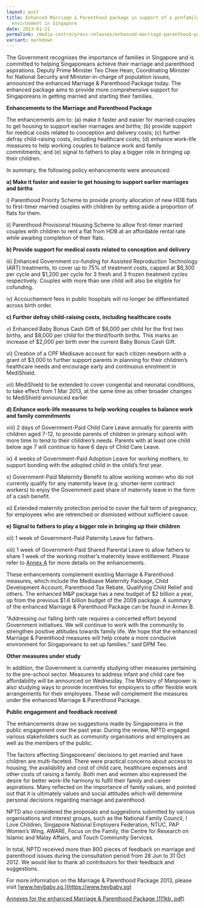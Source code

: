 ```yaml
---
layout: post
title: Enhanced Marriage & Parenthood package in support of a profamily
  environment in Singapore
date: 2013-01-21
permalink: /media-centre/press-releases/enhanced-marriage-parenthood-package-in-support-of-a-profamily-environment-in-singapore/
variant: markdown
---
```

The Government recognises the importance of families in Singapore and is committed to helping Singaporeans achieve their marriage and parenthood aspirations. Deputy Prime Minister Teo Chee Hean, Coordinating Minister for National Security and Minister-in-charge of population issues, announced the enhanced Marriage & Parenthood Package today. The enhanced package aims to provide more comprehensive support for Singaporeans in getting married and starting their families.

**Enhancements to the Marriage and Parenthood Package**

The enhancements aim to: (a) make it faster and easier for married couples to get housing to support earlier marriages and births; (b) provide support for medical costs related to conception and delivery costs; (c) further defray child-raising costs, including healthcare costs; (d) enhance work-life measures to help working couples to balance work and family commitments; and (e) signal to fathers to play a bigger role in bringing up their children.

In summary, the following policy enhancements were announced:

**a) Make it faster and easier to get housing to support earlier marriages and births**

i) Parenthood Priority Scheme to provide priority allocation of new HDB flats to first-timer married couples with children by setting aside a proportion of flats for them.

ii) Parenthood Provisional Housing Scheme to allow first-timer married couples with children to rent a flat from HDB at an affordable rental rate while awaiting completion of their flats.

**b) Provide support for medical costs related to conception and delivery**

iii) Enhanced Government co-funding for Assisted Reproduction Technology (ART) treatments, to cover up to 75% of treatment costs, capped at $6,300 per cycle and $1,200 per cycle for 3 fresh and 3 frozen treatment cycles respectively. Couples with more than one child will also be eligible for cofunding.

iv) Accouchement fees in public hospitals will no longer be differentiated across birth order.

**c) Further defray child-raising costs, including healthcare costs**

v) Enhanced Baby Bonus Cash Gift of $6,000 per child for the first two births, and $8,000 per child for the third/fourth births. This marks an increase of $2,000 per birth over the current Baby Bonus Cash Gift.

vi) Creation of a CPF Medisave account for each citizen newborn with a grant of $3,000 to further support parents in planning for their children’s healthcare needs and encourage early and continuous enrolment in MediShield.

vii) MediShield to be extended to cover congenital and neonatal conditions, to take effect from 1 Mar 2013, at the same time as other broader changes to MediShield announced earlier

**d) Enhance work-life measures to help working couples to balance work and family commitments**

viii) 2 days of Government-Paid Child Care Leave annually for parents with children aged 7-12, to provide parents of children in primary school with more time to tend to their children’s needs. Parents with at least one child below age 7 will continue to have 6 days of Child Care Leave.

ix) 4 weeks of Government-Paid Adoption Leave for working mothers, to support bonding with the adopted child in the child’s first year.

x) Government-Paid Maternity Benefit to allow working women who do not currently qualify for any maternity leave (e.g. shorter-term contract workers) to enjoy the Government paid share of maternity leave in the form of a cash benefit. 

xi) Extended maternity protection period to cover the full term of pregnancy, for employees who are retrenched or dismissed without sufficient cause.

**e) Signal to fathers to play a bigger role in bringing up their children**

xii) 1 week of Government-Paid Paternity Leave for fathers.

xiii) 1 week of Government-Paid Shared Parental Leave to allow fathers to share 1 week of the working mother’s maternity leave entitlement. Please refer to [Annex A](/files/media-centre/press-releases/20130121_media_release_2013_marriage_and_parenthood_package_annexes.pdf) for more details on the enhancements.  

These enhancements complement existing Marriage & Parenthood measures, which include the Medisave Maternity Package, Child Development Account, Parenthood Tax Rebate, Qualifying Child Relief and others. The enhanced M&P package has a new budget of $2 billion a year, up from the previous $1.6 billion budget of the 2008 package. A summary of the enhanced Marriage & Parenthood Package can be found in Annex B.

“Addressing our falling birth rate requires a concerted effort beyond Government initiatives. We will continue to work with the community to strengthen positive attitudes towards family life. We hope that the enhanced Marriage & Parenthood measures will help create a more conducive environment for Singaporeans to set up families.” said DPM Teo.

**Other measures under study**

In addition, the Government is currently studying other measures pertaining to the pre-school sector. Measures to address infant and child care fee affordability will be announced on Wednesday. The Ministry of Manpower is also studying ways to provide incentives for employers to offer flexible work arrangements for their employees. These will complement the measures under the enhanced Marriage & Parenthood Package. 

**Public engagement and feedback received**

The enhancements draw on suggestions made by Singaporeans in the public engagement over the past year. During the review, NPTD engaged various stakeholders such as community organisations and employers as well as the members of the public. 

The factors affecting Singaporeans’ decisions to get married and have children are multi-faceted. There were practical concerns about access to housing, the availability and cost of child care, healthcare expenses and other costs of raising a family. Both men and women also expressed the desire for better work-life harmony to fulfil their family and career aspirations. Many reflected on the importance of family values, and pointed out that it is ultimately values and social attitudes which will determine personal decisions regarding marriage and parenthood.

NPTD also considered the proposals and suggestions submitted by various organisations and interest groups, such as the National Family Council, I Love Children, Singapore National Employers Federation, NTUC, PAP Women’s Wing, AWARE, Focus on the Family, the Centre for Research on Islamic and Malay Affairs, and Touch Community Services.

In total, NPTD received more than 800 pieces of feedback on marriage and parenthood issues during the consultation period from 28 Jun to 31 Oct 2012. We would like to thank all contributors for their feedback and suggestions.

For more information on the Marriage & Parenthood Package 2013, please visit [www.heybaby.sg.](https://www.heybaby.sg)

[Annexes for the enhanced Marriage & Parenthood Package (111kb, pdf)](https://github.com/isomerpages/isomerpages-stratgroup/raw/master/images/Press%20Release%20images/PDFs/20130121-media-release-2013-marriage-and-parenthood-package-annexesc362845b617a6d73a304ff0000443480.pdf)